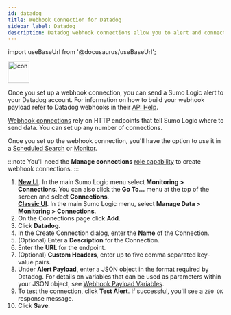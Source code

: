 ```yaml
---
id: datadog
title: Webhook Connection for Datadog
sidebar_label: Datadog
description: Datadog webhook connections allow you to alert and connect to your Datadog services from Sumo Logic alert results.
---
```


import useBaseUrl from '@docusaurus/useBaseUrl';

<img src='https://upload.wikimedia.org/wikipedia/en/7/7e/Datadog_logo.svg' alt="icon" width="50"/>

Once you set up a webhook connection, you can send a Sumo Logic alert to your Datadog account. For information on how to build your webhook
payload refer to Datadog webhooks in their [API Help](http://docs.datadoghq.com/integrations/webhooks/).

[Webhook connections](set-up-webhook-connections.md) rely on HTTP endpoints that tell Sumo Logic where to send data. You can set up any number of connections.

Once you set up the webhook connection, you'll have the option to use it in a [Scheduled Search](schedule-searches-webhook-connections.md) or [Monitor](/docs/alerts/monitors).

:::note
You'll need the **Manage connections** [role capability](/docs/manage/users-roles/roles/role-capabilities) to create webhook connections.
:::

1. [**New UI**](/docs/get-started/sumo-logic-ui). In the main Sumo Logic menu select **Monitoring > Connections**. You can also click the **Go To...** menu at the top of the screen and select **Connections**. <br/>[**Classic UI**](/docs/get-started/sumo-logic-ui-classic). In the main Sumo Logic menu, select **Manage Data > Monitoring > Connections**. 
1. On the Connections page click **Add**.
1. Click **Datadog**.
1. In the Create Connection dialog, enter the **Name** of the Connection.
1. (Optional) Enter a **Description** for the Connection.
1. Enter the **URL** for the endpoint.
1. (Optional) **Custom Headers**, enter up to five comma separated key-value pairs.
1. Under **Alert Payload**, enter a JSON object in the format required by Datadog. For details on variables that can be used as parameters within your JSON object, see [Webhook Payload Variables](set-up-webhook-connections.md). 
1. To test the connection, click **Test Alert**. If successful, you'll see a `200 OK` response message.
1. Click **Save**.
